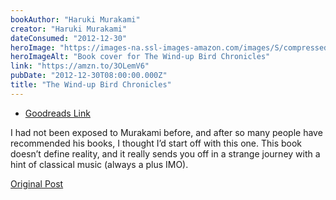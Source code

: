 ```yaml
---
bookAuthor: "Haruki Murakami"
creator: "Haruki Murakami"
dateConsumed: "2012-12-30"
heroImage: "https://images-na.ssl-images-amazon.com/images/S/compressed.photo.goodreads.com/books/1327872639i/11275.jpg"
heroImageAlt: "Book cover for The Wind-up Bird Chronicles"
link: "https://amzn.to/3OLemV6"
pubDate: "2012-12-30T08:00:00.000Z"
title: "The Wind-up Bird Chronicles"
---
```


- [Goodreads Link](https://www.goodreads.com/book/show/11275.The_Wind_Up_Bird_Chronicle)

I had not been exposed to Murakami before, and after so many people have recommended his books, I thought I’d start off with this one. This book doesn’t define reality, and it really sends you off in a strange journey with a hint of classical music (always a plus IMO).

[Original Post](https://jermspeaks.com/post/39285329830/best-2012-book-reads)
